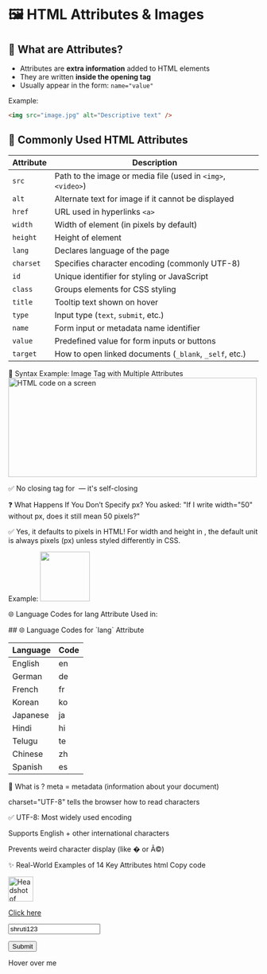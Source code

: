 # 🖼️ HTML Attributes & Images

## 📌 What are Attributes?

- Attributes are **extra information** added to HTML elements
- They are written **inside the opening tag**
- Usually appear in the form: `name="value"`

Example:

```html
<img src="image.jpg" alt="Descriptive text" />
```

## 🧠 Commonly Used HTML Attributes

| Attribute | Description                                                  |
| --------- | ------------------------------------------------------------ |
| `src`     | Path to the image or media file (used in `<img>`, `<video>`) |
| `alt`     | Alternate text for image if it cannot be displayed           |
| `href`    | URL used in hyperlinks `<a>`                                 |
| `width`   | Width of element (in pixels by default)                      |
| `height`  | Height of element                                            |
| `lang`    | Declares language of the page                                |
| `charset` | Specifies character encoding (commonly UTF-8)                |
| `id`      | Unique identifier for styling or JavaScript                  |
| `class`   | Groups elements for CSS styling                              |
| `title`   | Tooltip text shown on hover                                  |
| `type`    | Input type (`text`, `submit`, etc.)                          |
| `name`    | Form input or metadata name identifier                       |
| `value`   | Predefined value for form inputs or buttons                  |
| `target`  | How to open linked documents (`_blank`, `_self`, etc.)       |

🧾 Syntax Example: Image Tag with Multiple Attributes
<img 
  src="post-img.jpg" 
  alt="HTML code on a screen" 
  width="500" 
  height="200">

✅ No closing tag for <img> — it's self-closing

❓ What Happens If You Don’t Specify px?
You asked: "If I write width="50" without px, does it still mean 50 pixels?"

✅ Yes, it defaults to pixels in HTML!
For width and height in <img>, the default unit is always pixels (px) unless styled differently in CSS.

Example:
<img src="pic.jpg" width="100"> <!-- Interpreted as 100px -->

🌐 Language Codes for lang Attribute
Used in:

<html lang="en">
## 🌐 Language Codes for `lang` Attribute

| Language | Code |
| -------- | ---- |
| English  | en   |
| German   | de   |
| French   | fr   |
| Korean   | ko   |
| Japanese | ja   |
| Hindi    | hi   |
| Telugu   | te   |
| Chinese  | zh   |
| Spanish  | es   |

🧬 What is <meta charset="UTF-8">?
meta = metadata (information about your document)

charset="UTF-8" tells the browser how to read characters

✅ UTF-8:
Most widely used encoding

Supports English + other international characters

Prevents weird character display (like � or Ã©)

<head>
  <meta charset="UTF-8">
</head>

✨ Real-World Examples of 14 Key Attributes
html
Copy code

<!-- Image with attributes -->
<img src="author.jpg" alt="Headshot of Laura Jones" width="50" height="50">

<!-- Anchor link with attributes -->

<a href="https://example.com" target="_blank" title="Visit Example">Click here</a>

<!-- Input form -->
<input type="text" name="username" value="shruti123">

<!-- Meta data in head -->
<meta charset="UTF-8">
<meta name="viewport" content="width=device-width, initial-scale=1.0">

<!-- Button -->

<button class="btn" id="submitBtn">Submit</button>

<!-- Paragraph with title -->
<p title="This is tooltip text">Hover over me</p>
